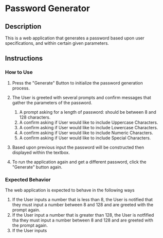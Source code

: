 # Password Generator

## Description
This is a web application that generates a password based upon user specifications, and within certain given parameters.

## Instructions
### How to Use

1. Press the "Generate" Button to initialize the password generation process.
1. The User is greeted with several prompts and confirm messages that gather the parameters of the password.
    
    1. A prompt asking for a length of password: should be between 8 and 128 characters.
    1. A confirm asking if User would like to include Uppercase Characters.
    1. A confirm asking if User would like to include Lowercase Characters.
    1. A confirm asking if User would like to include Numeric Characters.
    1. A confirm asking if User would like to include Special Characters.
1. Based upon previous input the password will be constructed then displayed within the textbox.
1. To run the application again and get a different password, click the "Generate" button again.

### Expected Behavior

The web application is expected to behave in the following ways

1. If the User inputs a number that is less than 8, the User is notified that they must input a number between 8 and 128 and are greeted with the prompt again.
1. If the User input a number that is greater than 128, the User is notfified tha they must input a number between 8 and 128 and are greeted with the prompt again.
1. If the User inputs 